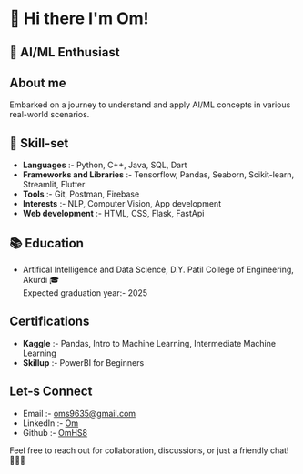# 👋 Hi there  I'm Om!
## 🚀 AI/ML Enthusiast

##  About me
<p>Embarked on a journey to understand and apply AI/ML concepts in various real-world scenarios.</p>

## 💼 Skill-set
<ul>
  <li><b>Languages</b> :- Python, C++, Java, SQL, Dart</li>
  <li><b>Frameworks and Libraries</b> :- Tensorflow, Pandas, Seaborn, Scikit-learn, Streamlit, Flutter</li>
  <li><b>Tools</b> :- Git, Postman, Firebase</li>
  <li><b>Interests</b> :- NLP, Computer Vision, App development</li>
  <li><b>Web development</b> :- HTML, CSS, Flask, FastApi</li>
</ul>

## 📚 Education
<ul>
  <li>Artifical Intelligence and Data Science, D.Y. Patil College of Engineering, Akurdi 🎓</li>
  <lo>Expected graduation year:- 2025</lo>
</ul>

## Certifications
<ul>
  <li><b>Kaggle</b> :- Pandas, Intro to Machine Learning, Intermediate Machine Learning</li>
  <li><b>Skillup</b> :- PowerBI for Beginners</li>
</ul>

## Let-s Connect
<ul>
  <li>Email :- <a href='oms9635@gmail.com'>oms9635@gmail.com</a></li>
  <li>LinkedIn :- <a href='https://www.linkedin.com/in/om-sonawane-120520250/'>Om</a></li>
  <li>Github :- <a href='https://github.com/OmHS8/OmHS8/'>OmHS8</a></li>
</ul>

Feel free to reach out for collaboration, discussions, or just a friendly chat! 👩‍💻🚀
<!--
**OmHS8/OmHS8** is a ✨ _special_ ✨ repository because its `README.md` (this file) appears on your GitHub profile.

Here are some ideas to get you started:

- 🔭 I’m currently working on ...
- 🌱 I’m currently learning ...
- 👯 I’m looking to collaborate on ...
- 🤔 I’m looking for help with ...
- 💬 Ask me about ...
- 📫 How to reach me: ...
- 😄 Pronouns: ...
- ⚡ Fun fact: ...
-->
